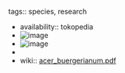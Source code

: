tags:: species, research

- availability:: tokopedia
- ![image](https://ipfs.io/ipfs/QmU3LVsYyfLfwFwjxAjPu9UUb4EdTz1FvRbe7YoQV3z99g)
- ![image](https://ipfs.io/ipfs/QmQRcjuNrzVFyLZ5VBYsduzMUgMivRJmD8ikM6ag5GoCyQ)
-
- wiki:: [acer_buergerianum.pdf](https://peach-geographical-bat-397.mypinata.cloud/ipfs/QmeU3sV5tDLinW35kTQsq2eVQEtD3gWaHh8eukoHJEd9kc)